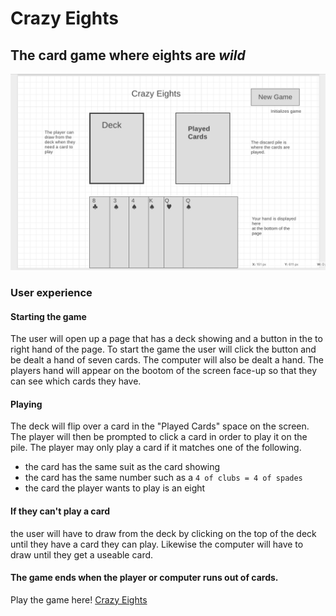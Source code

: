 # Crazy Eights

## The card game where eights are *_wild_*
![Wireframe](https://github.com/JSinkler713/crazy-8s/blob/master/WireFrame.png?raw=true)
### User experience


#### Starting the game
The user will open up a page that has a deck showing and a button in the to right hand of the page. To start the game the user will click the button and be dealt a hand of seven cards. The computer will also be dealt a hand. The players hand will appear on the bootom of the screen face-up so that they can see which cards they have.
#### Playing
The deck will flip over a card in the "Played Cards" space on the screen. The player will then be prompted to click a card in order to play it on the pile. The player may only play a card if it matches one of the following.
* the card has the same suit as the card showing
* the card has the same number such as a `4 of clubs = 4 of spades`
* the card the player wants to play is an eight
#### If they can't play a card
the user will have to draw from the deck by clicking on the top of the deck until they have a card they can play. Likewise the computer will have to draw until they get a useable card.
#### The game ends when the player or computer runs out of cards.
Play the game here!
[Crazy Eights](https://jsinkler713.github.io/crazy-8s/)
